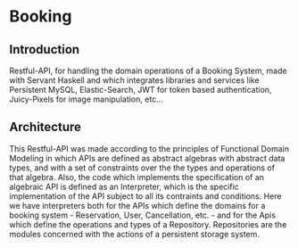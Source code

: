 # Booking

## Introduction

Restful-API, for handling the domain operations of a Booking System, made with Servant Haskell and which integrates libraries and services like Persistent MySQL, Elastic-Search, JWT for token based authentication, Juicy-Pixels for image manipulation, etc...

## Architecture
This Restful-API was made according to the principles of Functional Domain Modeling in which APIs are defined as abstract algebras with abstract data types, and with a set of constraints over the the types and operations of that algebra. Also, the code which implements the specification of an algebraic API is defined as an Interpreter, which is the specific implementation of the API subject to all its contraints and conditions. Here we have interpreters both for the APIs which define the domains for a booking system - Reservation, User, Cancellation, etc. - and for the Apis which define the operations and types of a Repository. Repositories are the modules concerned with the actions of a persistent storage system.
